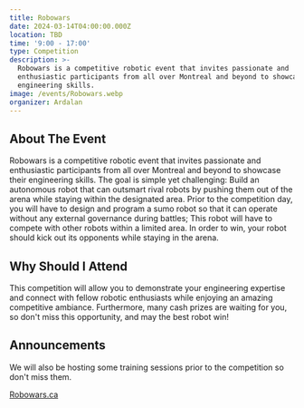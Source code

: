 ```yaml
---
title: Robowars
date: 2024-03-14T04:00:00.000Z
location: TBD
time: '9:00 - 17:00'
type: Competition
description: >-
  Robowars is a competitive robotic event that invites passionate and
  enthusiastic participants from all over Montreal and beyond to showcase their
  engineering skills.
image: /events/Robowars.webp
organizer: Ardalan
---
```


## About The Event

Robowars is a competitive robotic event that invites passionate and enthusiastic participants from all over Montreal and beyond to showcase their engineering skills. The goal is simple yet challenging: Build an autonomous robot that can outsmart rival robots by pushing them out of the arena while staying within the designated area. Prior to the competition day, you will have to design and program a sumo robot so that it can operate without any external governance during battles; This robot will have to compete with other robots within a limited area. In order to win, your robot should kick out its opponents while staying in the arena.

## Why Should I Attend

This competition will allow you to demonstrate your engineering expertise and connect with fellow robotic enthusiasts while enjoying an amazing competitive ambiance. Furthermore, many cash prizes are waiting for you, so don't miss this opportunity, and may the best robot win!

## Announcements

We will also be hosting some training sessions prior to the competition so don't miss them.

[Robowars.ca]()
